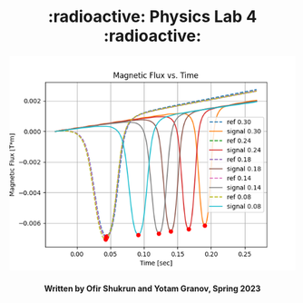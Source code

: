 <h1 align="center">
  :radioactive: Physics Lab 4 :radioactive:
</h1>
<p align="center">
  <img src="https://github.com/Yomaster10/Physics-Lab-4/blob/main/Lab%20%230%20-%20Python%20Workshop/Graphics/MagneticFlux_v_Time.png">
</p>
<h4 align="center">
  Written by Ofir Shukrun and Yotam Granov, Spring 2023
</h4>
